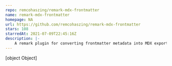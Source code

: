 ```yaml
---
repo: remcohaszing/remark-mdx-frontmatter
name: remark-mdx-frontmatter
homepage: NA
url: https://github.com/remcohaszing/remark-mdx-frontmatter
stars: 108
starredAt: 2021-07-09T22:45:16Z
description: |-
    A remark plugin for converting frontmatter metadata into MDX exports
---
```


[object Object]
